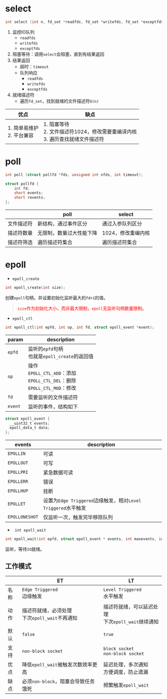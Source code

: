 # select

```c
int select (int n, fd_set *readfds, fd_set *writefds, fd_set *exceptfds, struct timeval *timeout);
```

1. 监控IO队列
   - ``readfds``
   - ``writefds``
   - ``exceptfds``
2. 阻塞等待：调用``select``会阻塞，直到有结果返回
3. 结果返回
   - 超时：``timeout``
   - 队列响应
     - ``readfds``
     - ``writefds``
     - ``exceptfds``
4. 就绪描述符
   - 遍历``fd_set``，找到就绪的文件描述符``O(n)``

| 优点                           | 缺点                                                         |
| ------------------------------ | ------------------------------------------------------------ |
| 1. 简单易维护<br />2. 平台兼容 | 1. 阻塞等待<br />2. 文件描述符1024，修改需要重编译内核<br />3. 遍历查找就绪文件描述符 |

# poll

```c
int poll (struct pollfd *fds, unsigned int nfds, int timeout);

struct pollfd {
    int fd; 
    short events; 
    short revents; 
};
```

|            | poll                     | select             |
| ---------- | ------------------------ | ------------------ |
| 文件描述符 | 新结构，通过事件区分     | 通过入参队列区分   |
| 描述符数量 | 无限制，数量过大性能下降 | 1024，修改重编内核 |
| 描述符筛选 | 遍历描述符集合           | 遍历描述符集合     |

# epoll

- ``epoll_create``

```c
int epoll_create(int size);
```

创建``epoll``句柄，并设置初始化监听最大的``fd+1``的值。

> <font color='red'>``size``作为初始化大小，而非最大限制，``epoll``无监听句柄数量限制。</font>

- ``epoll_ctl``

```c
int epoll_ctl(int epfd, int op, int fd, struct epoll_event *event);
```

| param     | description                                                  |
| --------- | ------------------------------------------------------------ |
| ``epfd``  | 监听的``epfd``句柄<br />也就是``epoll_create``的返回值       |
| ``op``    | 操作<br />``EPOLL_CTL_ADD``：添加<br />``EPOLL_CTL_DEL``：删除<br />``EPOLL_CTL_MOD``：修改 |
| ``fd``    | 需要监听的文件描述符                                         |
| ``event`` | 监听的事件，结构如下                                         |

```c
struct epoll_event {
  __uint32_t events; 
  epoll_data_t data; 
};
```

| events           | description                                                  |
| ---------------- | ------------------------------------------------------------ |
| ``EPOLLIN``      | 可读                                                         |
| ``EPOLLOUT``     | 可写                                                         |
| ``EPOLLPRI``     | 紧急数据可读                                                 |
| ``EPOLLERR``     | 错误                                                         |
| ``EPOLLHUP``     | 挂断                                                         |
| ``EPOLLET``      | 设置为``Edge Triggered``边缘触发，相对``Level Triggered``水平触发 |
| ``EPOLLONESHOT`` | 仅监听一次，触发完毕移除队列                                 |

- `` int epoll_wait``

```c
int epoll_wait(int epfd, struct epoll_event * events, int maxevents, int timeout);
```

监听，等待``IO``就绪。

## 工作模式

|      | ET                                                   | LT                                                       |
| ---- | ---------------------------------------------------- | -------------------------------------------------------- |
| 名称 | ``Edge Triggered``<br />边缘触发                     | ``Level Triggered``<br />水平触发                        |
| 动作 | 描述符就绪，必须处理<br />下次``epoll_wait``不再通知 | 描述符就绪，可以延迟处理<br />下次``epoll_wait``继续通知 |
| 默认 | ``false``                                            | ``true``                                                 |
| 支持 | ``non-block socket``                                 | ``block socket``<br />``non-block socket``               |
| 优点 | 降低``epoll_wait``被触发次数效率更高                 | 延迟处理，多次通知<br />方便调度，防止遗漏               |
| 缺点 | 必须``non-block``，阻塞会导致任务饿死                | 频繁触发``epoll_wait``                                   |


